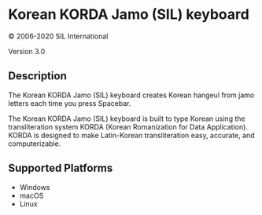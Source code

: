 Korean KORDA Jamo (SIL) keyboard
==============

© 2006-2020 SIL International

Version 3.0

Description
-----------

The Korean KORDA Jamo (SIL) keyboard creates Korean hangeul from jamo letters each time you press Spacebar.

The Korean KORDA Jamo (SIL) keyboard is built to type Korean using the transliteration system KORDA (Korean Romanization for Data Application). KORDA is designed to make Latin-Korean transliteration easy, accurate, and computerizable.


Supported Platforms
-------------------
 * Windows
 * macOS
 * Linux

